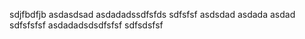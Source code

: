 sdjfbdfjb
asdasdsad
asdadadssdfsfds
sdfsfsf
asdsdad
asdada
asdad
sdfsfsfsf
asdadadsdsdfsfsf
sdfsdsfsf

